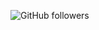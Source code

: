 ![GitHub followers](https://img.shields.io/github/followers/againzeenox?label=GitHub%20followers&style=social)